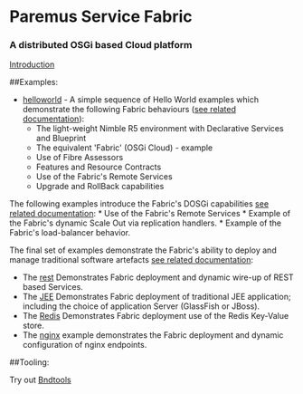 # Paremus Service Fabric #
### A distributed OSGi based Cloud platform ###

[Introduction](https://docs.paremus.com/display/SF111/Introduction)

##Examples: 

* [helloworld](https://github.com/paremus/examples/tree/master/helloworld) - A simple sequence of Hello World examples which demonstrate the following Fabric behaviours ([see related documentation](http://docs.paremus.com/display/SF111/Hello+Tutorial)):
    * The light-weight Nimble R5 environment with Declarative Services and Blueprint 
    * The equivalent 'Fabric' (OSGi Cloud) - example
    * Use of Fibre Assessors 
    * Features and Resource Contracts 
    * Use of the Fabric's Remote Services
    * Upgrade and RollBack capabilities

The following examples introduce the Fabric's DOSGi capabilities [see related documentation](http://docs.paremus.com/display/SF111/Distributed+OSGi):
    * Use of the Fabric's Remote Services
    * Example of the Fabric's dynamic Scale Out via replication handlers. 
    * Example of the Fabric's load-balancer behavior. 

The final set of examples demonstrate the Fabric's ability to deploy and manage traditional software artefacts [see related documentation](http://docs.paremus.com/pages/viewpage.action?pageId=5080069): 
* The [rest](https://github.com/paremus/examples/tree/master/rest) Demonstrates Fabric deployment and dynamic wire-up of REST based Services.
* The [JEE](https://github.com/paremus/examples/tree/master/rest) Demonstrates Fabric deployment of traditional JEE application; including the choice of application Server (GlassFish or JBoss).  
* The [Redis](https://github.com/paremus/examples/tree/master/redis) Demonstrates Fabric deployment use of the Redis Key-Value store.
* The [nginx](https://github.com/paremus/examples/tree/master/nginx) example demonstrates the Fabric deployment and dynamic configuration of nginx endpoints. 

##Tooling:

Try out [Bndtools](http://bndtools.org/)
